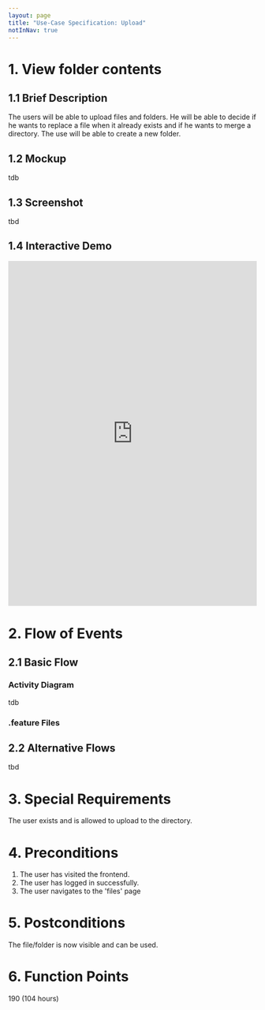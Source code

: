 ```yaml
---
layout: page
title: "Use-Case Specification: Upload"
notInNav: true
---
```

# 1. View folder contents

## 1.1 Brief Description
The users will be able to upload files and folders.
He will be able to decide if he wants to replace a file when it already exists and if he wants to merge a directory.
The use will be able to create a new folder.

## 1.2 Mockup
tdb
## 1.3 Screenshot
tbd

## 1.4 Interactive Demo
<iframe src="https://storybook.filefighter.de/iframe.html?id=filesystem--uploaddecisionsmodal&viewMode=story" style="width:100%;height:700px;border:none"></iframe>


# 2. Flow of Events

## 2.1 Basic Flow

### Activity Diagram
tdb
### .feature Files

<script src="https://gist-it.appspot.com/https://github.com/FileFighter/RestApi/blob/master/src/test/resources/Upload.feature"></script>
<script src="https://gist-it.appspot.com/https://github.com/FileFighter/RestApi/blob/master/src/test/resources/NewFolder.feature"></script>


## 2.2 Alternative Flows
tbd

# 3. Special Requirements
The user exists and is allowed to upload to the directory.


# 4. Preconditions
1. The user has visited the frontend.
2. The user has logged in successfully.
3. The user navigates to the 'files' page


# 5. Postconditions
The file/folder is now visible and can be used.

# 6. Function Points

190 (104 hours)

